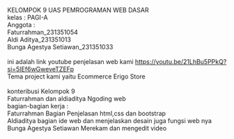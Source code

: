 KELOMPOK 9 UAS PEMROGRAMAN WEB DASAR 
<BR>kelas : PAGI-A
<BR>Anggota : 
<BR>Faturrahman_231351054
<BR>Aldi Aditya_231351013
<BR>Bunga Agestya Setiawan_231351033
<BR>
<BR>ini adalah link youtube penjelasan web kami https://youtu.be/21LhBu5PPkQ?si=5IEf6wGweveTZEFp
<BR>Tema project kami yaitu Ecommerce Erigo Store
<BR>
<BR>konteribusi Kelompok 9 
<BR>Faturrahman dan aldiaditya Ngoding web
<BR>bagian-bagian kerja :
<BR>Faturrahman Bagian Penjelasan html,css dan bootstrap 
<BR>Aldiaditya bagian ide web dan menjelaskan desain juga fungsi web nya 
<BR>Bunga Agestya Setiawan Merekam dan mengedit video 








